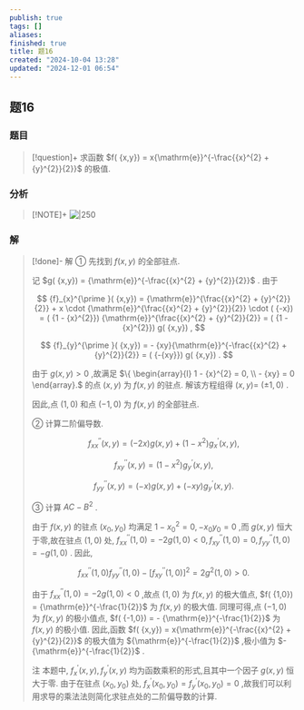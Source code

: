 ```yaml
---
publish: true
tags: []
aliases: 
finished: true
title: 题16
created: "2024-10-04 13:28"
updated: "2024-12-01 06:54"
---
```

## 题16
### 题目
> [!question]+
> 求函数 $f( {x,y})  = x{\mathrm{e}}^{-\frac{{x}^{2} + {y}^{2}}{2}}$ 的极值.
### 分析
> [!NOTE]+
> ![|250](https://img.hwenyi.live/202411201756618.webp)
### 解
> [!done]-
> 解 ① 先找到 $f( {x,y})$ 的全部驻点.
> 
> 记 $g( {x,y})  = {\mathrm{e}}^{-\frac{{x}^{2} + {y}^{2}}{2}}$ . 由于
> 
> $$
> {f}_{x}^{\prime }( {x,y})  = {\mathrm{e}}^{\frac{{x}^{2} + {y}^{2}}{2}} + x \cdot  {\mathrm{e}}^{\frac{{x}^{2} + {y}^{2}}{2}} \cdot  ( {-x})  = ( {1 - {x}^{2}}) {\mathrm{e}}^{\frac{{x}^{2} + {y}^{2}}{2}} = ( {1 - {x}^{2}}) g( {x,y}) ,
> $$
> 
> $$
> {f}_{y}^{\prime }( {x,y})  =  - {xy}{\mathrm{e}}^{-\frac{{x}^{2} + {y}^{2}}{2}} = ( {-{xy}}) g( {x,y}) .
> $$
> 
> 由于 $g( {x,y})  > 0$ ,故满足 $\{  \begin{array}{l} 1 - {x}^{2} = 0, \\   - {xy} = 0 \end{array}.$ 的点 $( {x,y})$ 为 $f( {x,y})$ 的驻点. 解该方程组得 $( {x,y})  =$ $( {\pm 1,0})$ .
> 
> 因此,点 $( {1,0})$ 和点 $( {-1,0})$ 为 $f( {x,y})$ 的全部驻点.
> 
> ② 计算二阶偏导数.
> 
> $$
> {f}_{xx}^{\prime \prime }( {x,y})  = ( {-{2x}}) g( {x,y})  + ( {1 - {x}^{2}}) {g}_{x}^{\prime }( {x,y}) ,
> $$
> 
> $$
> {f}_{xy}^{\prime \prime }( {x,y})  = ( {1 - {x}^{2}}) {g}_{y}^{\prime }( {x,y}) ,
> $$
> 
> $$
> {f}_{yy}^{\prime \prime }( {x,y})  = ( {-x}) g( {x,y})  + ( {-{xy}}) {g}_{y}^{\prime }( {x,y}) .
> $$
> 
> ③ 计算 ${AC} - {B}^{2}$ .
> 
> 由于 $f( {x,y})$ 的驻点 $( {{x}_{0},{y}_{0}})$ 均满足 $1 - {x}_{0}^{2} = 0, - {x}_{0}{y}_{0} = 0$ ,而 $g( {x,y})$ 恒大于零,故在驻点 $( {1,0})$ 处, ${f}_{xx}^{\prime \prime }( {1,0})  =  - {2g}( {1,0})  < 0,{f}_{xy}^{\prime \prime }( {1,0})  = 0,{f}_{yy}^{\prime \prime }( {1,0})  =  - g( {1,0})$ . 因此,
> 
> $$
> {f}_{xx}^{\prime \prime }( {1,0}) {f}_{yy}^{\prime \prime }( {1,0})  - {\lbrack  {f}_{xy}^{\prime \prime }( 1,0) \rbrack  }^{2} = 2{g}^{2}( {1,0})  > 0.
> $$
> 
> 由于 ${f}_{xx}^{\prime \prime }( {1,0})  =  - {2g}( {1,0})  < 0$ ,故点 $( {1,0})$ 为 $f( {x,y})$ 的极大值点, $f( {1,0})  = {\mathrm{e}}^{-\frac{1}{2}}$ 为 $f( {x,y})$ 的极大值. 同理可得,点 $( {-1,0})$ 为 $f( {x,y})$ 的极小值点, $f( {-1,0})  =  - {\mathrm{e}}^{-\frac{1}{2}}$ 为 $f( {x,y})$ 的极小值. 因此,函数 $f( {x,y})  = x{\mathrm{e}}^{-\frac{{x}^{2} + {y}^{2}}{2}}$ 的极大值为 ${\mathrm{e}}^{-\frac{1}{2}}$ ,极小值为 $- {\mathrm{e}}^{-\frac{1}{2}}$ .
> 
> 注 本题中, ${f}_{x}^{\prime }( {x,y}) ,{f}_{y}^{\prime }( {x,y})$ 均为函数乘积的形式,且其中一个因子 $g( {x,y})$ 恒大于零. 由于在驻点 $( {{x}_{0},{y}_{0}})$ 处, ${f}_{x}^{\prime }( {{x}_{0},{y}_{0}})  = {f}_{y}^{\prime }( {{x}_{0},{y}_{0}})  = 0$ ,故我们可以利用求导的乘法法则简化求驻点处的二阶偏导数的计算.